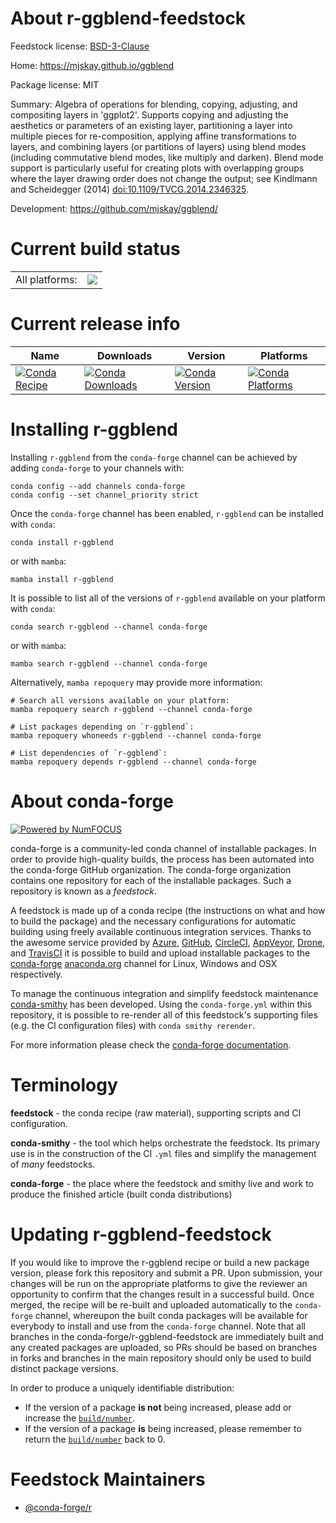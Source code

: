 About r-ggblend-feedstock
=========================

Feedstock license: [BSD-3-Clause](https://github.com/conda-forge/r-ggblend-feedstock/blob/main/LICENSE.txt)

Home: https://mjskay.github.io/ggblend

Package license: MIT

Summary: Algebra of operations for blending, copying, adjusting, and compositing layers in 'ggplot2'. Supports copying and adjusting the aesthetics or parameters of an existing layer, partitioning a layer into multiple pieces for re-composition, applying affine transformations to layers, and combining layers (or partitions of layers) using blend modes (including commutative blend modes, like multiply and darken). Blend mode support is particularly useful for creating plots with overlapping groups where the layer drawing order does not change the output; see Kindlmann and Scheidegger (2014) <doi:10.1109/TVCG.2014.2346325>.

Development: https://github.com/mjskay/ggblend/

Current build status
====================


<table><tr><td>All platforms:</td>
    <td>
      <a href="https://dev.azure.com/conda-forge/feedstock-builds/_build/latest?definitionId=19481&branchName=main">
        <img src="https://dev.azure.com/conda-forge/feedstock-builds/_apis/build/status/r-ggblend-feedstock?branchName=main">
      </a>
    </td>
  </tr>
</table>

Current release info
====================

| Name | Downloads | Version | Platforms |
| --- | --- | --- | --- |
| [![Conda Recipe](https://img.shields.io/badge/recipe-r--ggblend-green.svg)](https://anaconda.org/conda-forge/r-ggblend) | [![Conda Downloads](https://img.shields.io/conda/dn/conda-forge/r-ggblend.svg)](https://anaconda.org/conda-forge/r-ggblend) | [![Conda Version](https://img.shields.io/conda/vn/conda-forge/r-ggblend.svg)](https://anaconda.org/conda-forge/r-ggblend) | [![Conda Platforms](https://img.shields.io/conda/pn/conda-forge/r-ggblend.svg)](https://anaconda.org/conda-forge/r-ggblend) |

Installing r-ggblend
====================

Installing `r-ggblend` from the `conda-forge` channel can be achieved by adding `conda-forge` to your channels with:

```
conda config --add channels conda-forge
conda config --set channel_priority strict
```

Once the `conda-forge` channel has been enabled, `r-ggblend` can be installed with `conda`:

```
conda install r-ggblend
```

or with `mamba`:

```
mamba install r-ggblend
```

It is possible to list all of the versions of `r-ggblend` available on your platform with `conda`:

```
conda search r-ggblend --channel conda-forge
```

or with `mamba`:

```
mamba search r-ggblend --channel conda-forge
```

Alternatively, `mamba repoquery` may provide more information:

```
# Search all versions available on your platform:
mamba repoquery search r-ggblend --channel conda-forge

# List packages depending on `r-ggblend`:
mamba repoquery whoneeds r-ggblend --channel conda-forge

# List dependencies of `r-ggblend`:
mamba repoquery depends r-ggblend --channel conda-forge
```


About conda-forge
=================

[![Powered by
NumFOCUS](https://img.shields.io/badge/powered%20by-NumFOCUS-orange.svg?style=flat&colorA=E1523D&colorB=007D8A)](https://numfocus.org)

conda-forge is a community-led conda channel of installable packages.
In order to provide high-quality builds, the process has been automated into the
conda-forge GitHub organization. The conda-forge organization contains one repository
for each of the installable packages. Such a repository is known as a *feedstock*.

A feedstock is made up of a conda recipe (the instructions on what and how to build
the package) and the necessary configurations for automatic building using freely
available continuous integration services. Thanks to the awesome service provided by
[Azure](https://azure.microsoft.com/en-us/services/devops/), [GitHub](https://github.com/),
[CircleCI](https://circleci.com/), [AppVeyor](https://www.appveyor.com/),
[Drone](https://cloud.drone.io/welcome), and [TravisCI](https://travis-ci.com/)
it is possible to build and upload installable packages to the
[conda-forge](https://anaconda.org/conda-forge) [anaconda.org](https://anaconda.org/)
channel for Linux, Windows and OSX respectively.

To manage the continuous integration and simplify feedstock maintenance
[conda-smithy](https://github.com/conda-forge/conda-smithy) has been developed.
Using the ``conda-forge.yml`` within this repository, it is possible to re-render all of
this feedstock's supporting files (e.g. the CI configuration files) with ``conda smithy rerender``.

For more information please check the [conda-forge documentation](https://conda-forge.org/docs/).

Terminology
===========

**feedstock** - the conda recipe (raw material), supporting scripts and CI configuration.

**conda-smithy** - the tool which helps orchestrate the feedstock.
                   Its primary use is in the construction of the CI ``.yml`` files
                   and simplify the management of *many* feedstocks.

**conda-forge** - the place where the feedstock and smithy live and work to
                  produce the finished article (built conda distributions)


Updating r-ggblend-feedstock
============================

If you would like to improve the r-ggblend recipe or build a new
package version, please fork this repository and submit a PR. Upon submission,
your changes will be run on the appropriate platforms to give the reviewer an
opportunity to confirm that the changes result in a successful build. Once
merged, the recipe will be re-built and uploaded automatically to the
`conda-forge` channel, whereupon the built conda packages will be available for
everybody to install and use from the `conda-forge` channel.
Note that all branches in the conda-forge/r-ggblend-feedstock are
immediately built and any created packages are uploaded, so PRs should be based
on branches in forks and branches in the main repository should only be used to
build distinct package versions.

In order to produce a uniquely identifiable distribution:
 * If the version of a package **is not** being increased, please add or increase
   the [``build/number``](https://docs.conda.io/projects/conda-build/en/latest/resources/define-metadata.html#build-number-and-string).
 * If the version of a package **is** being increased, please remember to return
   the [``build/number``](https://docs.conda.io/projects/conda-build/en/latest/resources/define-metadata.html#build-number-and-string)
   back to 0.

Feedstock Maintainers
=====================

* [@conda-forge/r](https://github.com/conda-forge/r/)

